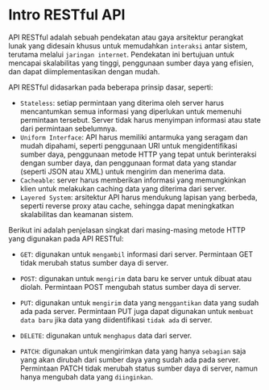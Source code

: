 # Intro RESTful API

API RESTful adalah sebuah pendekatan atau gaya arsitektur perangkat lunak yang didesain khusus untuk memudahkan `interaksi` antar sistem, terutama melalui `jaringan internet`. Pendekatan ini bertujuan untuk mencapai skalabilitas yang tinggi, penggunaan sumber daya yang efisien, dan dapat diimplementasikan dengan mudah.

API RESTful didasarkan pada beberapa prinsip dasar, seperti:

- `Stateless`: setiap permintaan yang diterima oleh server harus mencantumkan semua informasi yang diperlukan untuk memenuhi permintaan tersebut. Server tidak harus menyimpan informasi atau state dari permintaan sebelumnya.
- `Uniform Interface`: API harus memiliki antarmuka yang seragam dan mudah dipahami, seperti penggunaan URI untuk mengidentifikasi sumber daya, penggunaan metode HTTP yang tepat untuk berinteraksi dengan sumber daya, dan penggunaan format data yang standar (seperti JSON atau XML) untuk mengirim dan menerima data.
- `Cacheable`: server harus memberikan informasi yang memungkinkan klien untuk melakukan caching data yang diterima dari server.
- `Layered System`: arsitektur API harus mendukung lapisan yang berbeda, seperti reverse proxy atau cache, sehingga dapat meningkatkan skalabilitas dan keamanan sistem.

Berikut ini adalah penjelasan singkat dari masing-masing metode HTTP yang digunakan pada API RESTful:

- `GET`: digunakan untuk `mengambil` informasi dari server. Permintaan GET tidak merubah status sumber daya di server.

- `POST`: digunakan untuk `mengirim` data baru ke server untuk dibuat atau diolah. Permintaan POST mengubah status sumber daya di server.

- `PUT`: digunakan untuk `mengirim` data yang `menggantikan` data yang sudah ada pada server. Permintaan PUT juga dapat digunakan untuk `membuat data baru` jika data yang diidentifikasi `tidak ada` di server.

- `DELETE`: digunakan untuk `menghapus` data dari server.

- `PATCH`: digunakan untuk mengirimkan data yang hanya `sebagian` saja yang akan dirubah dari sumber daya yang sudah ada pada server. Permintaan PATCH tidak merubah status sumber daya di server, namun hanya mengubah data yang `diinginkan`.
